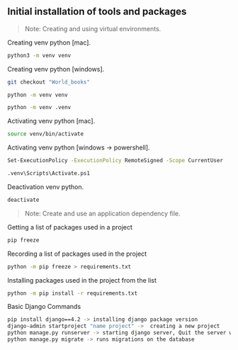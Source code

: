## Initial installation of tools and packages

> Note: Creating and using virtual environments.

Сreating venv python [mac].

```sh
python3 -m venv venv
```

Сreating venv python [windows].

```sh
git checkout "World_books"

python -m venv venv

python -m venv .venv
```

Activating venv python [mac].

```sh
source venv/bin/activate 
```
Activating venv python [windows -> powershell].

```sh
Set-ExecutionPolicy -ExecutionPolicy RemoteSigned -Scope CurrentUser

.venv\Scripts\Activate.ps1
```

Deactivation venv python.

```sh
deactivate
```

> Note: Create and use an application dependency file.

Getting a list of packages used in a project

```sh
pip freeze
```

Recording a list of packages used in the project
```sh
python -m pip freeze > requirements.txt
```

Installing packages used in the project from the list
```sh
python -m pip install -r requirements.txt
```
Basic Django Commands
```sh
pip install django==4.2 -> installing django package version
django-admin startproject "name project" ->  creating a new project
python manage.py runserver -> starting django server, Quit the server with CTRL-BREAK
python manage.py migrate -> runs migrations on the database
```